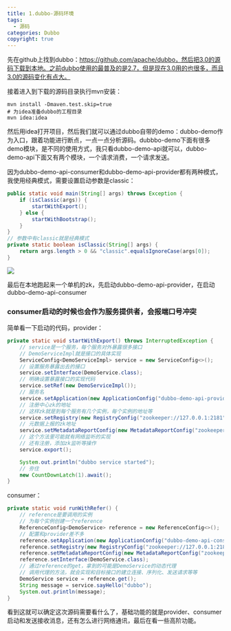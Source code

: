 ```yaml
---
title: 1.dubbo-源码环境
tags:
  - 源码
categories: Dubbo
copyright: true
---
```


先在github上找到dubbo：https://github.com/apache/dubbo，然后把3.0的源码下载到本地。之前dubbo使用的最普及的是2.7，但是现在3.0用的也很多，而且3.0的源码变化有点大。

接着进入到下载的源码目录执行mvn安装：

```shell
mvn install -Dmaven.test.skip=true
# 为idea准备dubbo的工程目录
mvn idea:idea
```

然后用idea打开项目，然后我们就可以通过dubbo自带的demo：dubbo-demo作为入口，跟着功能进行断点，一点一点分析源码。dubbbo-demo下面有很多demo模块，是不同的使用方式，我只看dubbo-demo-api就可以，dubbo-demo-api下面又有两个模块，一个请求消费，一个请求发送。

因为dubbo-demo-api-consumer和dubbo-demo-api-provider都有两种模式，我使用经典模式，需要设置启动参数是classic：

```java
public static void main(String[] args) throws Exception {
    if (isClassic(args)) {
        startWithExport();
    } else {
        startWithBootstrap();
    }
}
// 参数中有classic就是经典模式
private static boolean isClassic(String[] args) {
    return args.length > 0 && "classic".equalsIgnoreCase(args[0]);
}
```

![](https://tva1.sinaimg.cn/large/008i3skNly1gvymyngwy3j311q0u0mzj.jpg)

最后在本地跑起来一个单机的zk，先启动dubbo-demo-api-provider，在启动dubbo-demo-api-consumer

### consumer启动的时候也会作为服务提供者，会报端口号冲突

简单看一下启动的代码，provider：

```java
private static void startWithExport() throws InterruptedException {
    // service是一个服务，每个服务对外暴露很多接口
    // DemoServiceImpl就是接口的具体实现
    ServiceConfig<DemoServiceImpl> service = new ServiceConfig<>();
    // 设置服务暴露出去的接口
    service.setInterface(DemoService.class);
    // 明确设置暴露接口的实现代码
    service.setRef(new DemoServiceImpl());
    // 服务名
    service.setApplication(new ApplicationConfig("dubbo-demo-api-provider"));
    // 注册中心zk的地址
    // 这样zk就是到每个服务有几个实例，每个实例的地址等
    service.setRegistry(new RegistryConfig("zookeeper://127.0.0.1:2181"));
    // 元数据上报的zk地址
    service.setMetadataReportConfig(new MetadataReportConfig("zookeeper://127.0.0.1:2181"));
    // 这个方法里可能就有网络监听的实现
    // 还有注册，添加zk监听等操作
    service.export();

    System.out.println("dubbo service started");
    // 夯住
    new CountDownLatch(1).await();
}
```

consumer：

```java
private static void runWithRefer() {
    // reference是要调用的实例
    // 为每个实例创建一个reference
    ReferenceConfig<DemoService> reference = new ReferenceConfig<>();
    // 配置和provider差不多
    reference.setApplication(new ApplicationConfig("dubbo-demo-api-consumer"));
    reference.setRegistry(new RegistryConfig("zookeeper://127.0.0.1:2181"));
    reference.setMetadataReportConfig(new MetadataReportConfig("zookeeper://127.0.0.1:2181"));
    reference.setInterface(DemoService.class);
    // 通过reference的get，拿到的可能是DemoService的动态代理
    // 调用代理的方法，就会实现和目标接口的建立连接、序列化、发送请求等等
    DemoService service = reference.get();
    String message = service.sayHello("dubbo");
    System.out.println(message);
}
```

看到这就可以确定这次源码需要看什么了，基础功能的就是provider、consumer启动和发送接收消息，还有怎么进行网络通讯，最后在看一些高阶功能。